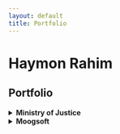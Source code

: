 ```yaml
---
layout: default
title: Portfolio
---
```


# Haymon Rahim

## Portfolio

<details>
<summary><strong>Ministry of Justice</strong></summary>
  <details>
  <summary><strong>Analytical Platform User Guidance</strong></summary>
  </details>
  <details>
  <summary><strong>Data Platform Front Door</strong></summary>
  </details>
  <details>
  <summary><strong>MkDocs Tech Docs Template</strong></summary>
    <div class="thumbnail-gallery">
      <img src="{{ '/assets/images/MkDocsTDT.png' | relative_url }}" alt="MkDocs Tech Docs Template homepage"/>
      <img src="{{ '/assets/images/MkDocsTDTQuickstart1.png' | relative_url }}" alt="MkDocs Tech Docs Template Quickstart Guide"/>
      <img src="{{ '/assets/images/MkDocsTDTQuickstart2.png' | relative_url }}" alt="MkDocs Tech Docs Template Quickstart Guide (continued)"/>
    </div>
  </details>
</details>

<details>
<summary><strong>Moogsoft</strong></summary>
  <details>
  <summary><strong>Integration Guides</strong></summary>
    <div class="thumbnail-gallery">
      <img src="{{ '/assets/images/Integrations and LAMs1.png' | relative_url }}" alt="An Overview of Moogsoft's Integrations and LAMs"/>
      <img src="{{ '/assets/images/Integrations and LAMs2.png' | relative_url }}" alt="An Overview of Moogsoft's Integrations and LAMs (continued)"/>
      <img src="{{ '/assets/images/Configure the AWS CloudWatch Integration.png' | relative_url }}" alt="Steps to configure the AWS CloudWatch Integration in the Moogsoft UI"/>
      <img src="{{ '/assets/images/Configure the AWS CloudWatchLAM1.png' | relative_url }}" alt="Steps to configure the AWS CloudWatch LAM file"/>
      <img src="{{ '/assets/images/Configure the AWS CloudWatchLAM2.png' | relative_url }}" alt="Steps to configure the AWS CloudWatch LAM file (continued)"/>
      <img src="{{ '/assets/images/Configure the AWS CloudWatchLAM3.png' | relative_url }}" alt="Steps to configure the AWS CloudWatch LAM file (continued)"/>
    </div>
  </details>
  <details>
  <summary><strong>Workflow Engine</strong></summary>
    <div class="thumbnail-gallery">
      <img src="{{ '/assets/images/Workflow Engine1.png' | relative_url }}" alt="A function for Moogsoft's Workflow Engine"/>
      <img src="{{ '/assets/images/Workflow Engine2.png' | relative_url }}" alt="How to configure the Moogsoft Workflow Engine Function"/>
      <img src="{{ '/assets/images/Workflow Engine3.png' | relative_url }}" alt="An example configuration of the Moogsoft Workflow Engine Function"/>
      <img src="{{ '/assets/images/Workflow Engine4.png' | relative_url }}" alt="Example configurations of the Moogsoft Workflow Engine Function"/>
    </div>
  </details>  
</details>

